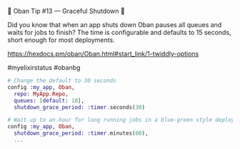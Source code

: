💎 Oban Tip #13 — Graceful Shutdown 💎

Did you know that when an app shuts down Oban pauses all queues and waits for
jobs to finish? The time is configurable and defaults to 15 seconds,
short enough for most deployments.

https://hexdocs.pm/oban/Oban.html#start_link/1-twiddly-options

#myelixirstatus #obanbg

```elixir
# Change the default to 30 seconds
config :my_app, Oban,
  repo: MyApp.Repo,
  queues: [default: 10],
  shutdown_grace_period: :timer.seconds(30)

# Wait up to an hour for long running jobs in a blue-green style deploy
config :my_app, Oban,
  shutdown_grace_period: :timer.minutes(60),
  ...
```
